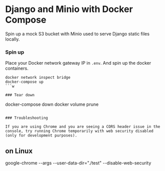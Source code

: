 # Django and Minio with Docker Compose

Spin up a mock S3 bucket with Minio used to serve Django static files locally.

### Spin up

Place your Docker network gateway IP in `.env`. And spin up the docker containers.

```
docker network inspect bridge
docker-compose up
```w

### Tear down

```
docker-compose down
docker volume prune
```

### Troubleshooting

If you are using Chrome and you are seeing a CORS header issue in the console, try running Chrome temporarily with web security disabled (only for development purposes).

```
## on Linux
google-chrome --args --user-data-dir="./test" --disable-web-security
```
